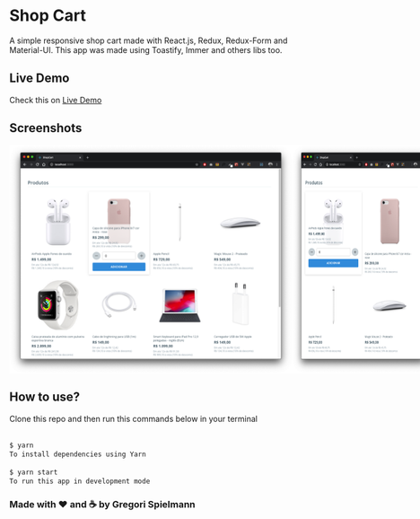 # Shop Cart

A simple responsive shop cart made with React.js, Redux, Redux-Form and Material-UI.
This app was made using Toastify, Immer and others libs too.

## Live Demo

Check this on [Live Demo](https://react-redux-shopcart.netlify.com/)

## Screenshots

<div style="display: flex">
  <img src="screenshots/screenshot0.png" width="100%"/>
  <img src="screenshots/screenshot1.png" width="50%"/>
  <img src="screenshots/screenshot2.png" width="40%"/>
</div>

## How to use?

Clone this repo and then run this commands below in your terminal

```

$ yarn
To install dependencies using Yarn

$ yarn start
To run this app in development mode

```

### Made with :hearts: and :coffee: by Gregori Spielmann
